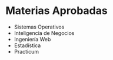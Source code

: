 # Materias Aprobadas

- Sistemas Operativos  
- Inteligencia de Negocios  
- Ingeniería Web  
- Estadística  
- Practicum

